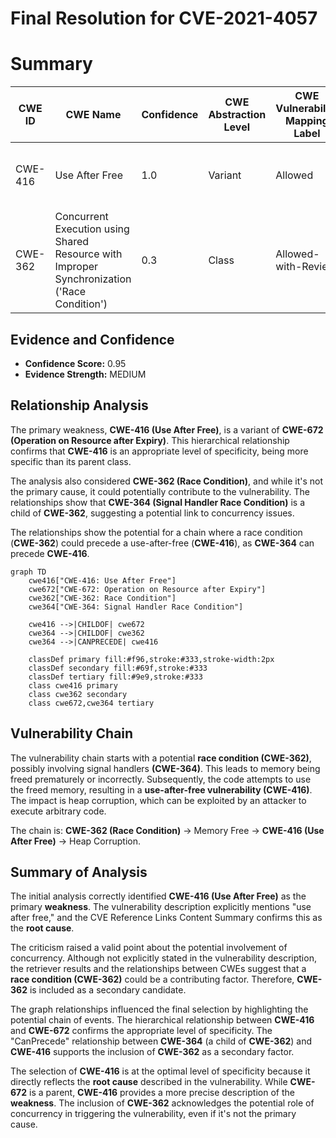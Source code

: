 # Final Resolution for CVE-2021-4057

# Summary 
| CWE ID | CWE Name | Confidence | CWE Abstraction Level | CWE Vulnerability Mapping Label | CWE-Vulnerability Mapping Notes |
|---|---|---|---|---|---|
| CWE-416 | Use After Free | 1.0 | Variant | Allowed | Primary CWE: The vulnerability is a use-after-free. |
| CWE-362 | Concurrent Execution using Shared Resource with Improper Synchronization ('Race Condition') | 0.3 | Class | Allowed-with-Review | Secondary Candidate: Concurrency may be a contributing factor. |

## Evidence and Confidence

*   **Confidence Score:** 0.95
*   **Evidence Strength:** MEDIUM

## Relationship Analysis
The primary weakness, **CWE-416 (Use After Free)**, is a variant of **CWE-672 (Operation on Resource after Expiry)**. This hierarchical relationship confirms that **CWE-416** is an appropriate level of specificity, being more specific than its parent class.

The analysis also considered **CWE-362 (Race Condition)**, and while it's not the primary cause, it could potentially contribute to the vulnerability. The relationships show that **CWE-364 (Signal Handler Race Condition)** is a child of **CWE-362**, suggesting a potential link to concurrency issues.

The relationships show the potential for a chain where a race condition (**CWE-362**) could precede a use-after-free (**CWE-416**), as **CWE-364** can precede **CWE-416**.

```mermaid
graph TD
    cwe416["CWE-416: Use After Free"]
    cwe672["CWE-672: Operation on Resource after Expiry"]
    cwe362["CWE-362: Race Condition"]
    cwe364["CWE-364: Signal Handler Race Condition"]

    cwe416 -->|CHILDOF| cwe672
    cwe364 -->|CHILDOF| cwe362
    cwe364 -->|CANPRECEDE| cwe416

    classDef primary fill:#f96,stroke:#333,stroke-width:2px
    classDef secondary fill:#69f,stroke:#333
    classDef tertiary fill:#9e9,stroke:#333
    class cwe416 primary
    class cwe362 secondary
    class cwe672,cwe364 tertiary
```

## Vulnerability Chain
The vulnerability chain starts with a potential **race condition (CWE-362)**, possibly involving signal handlers **(CWE-364)**. This leads to memory being freed prematurely or incorrectly. Subsequently, the code attempts to use the freed memory, resulting in a **use-after-free vulnerability (CWE-416)**. The impact is heap corruption, which can be exploited by an attacker to execute arbitrary code.

The chain is: **CWE-362 (Race Condition)** -> Memory Free -> **CWE-416 (Use After Free)** -> Heap Corruption.

## Summary of Analysis
The initial analysis correctly identified **CWE-416 (Use After Free)** as the primary **weakness**. The vulnerability description explicitly mentions "use after free," and the CVE Reference Links Content Summary confirms this as the **root cause**.

The criticism raised a valid point about the potential involvement of concurrency. Although not explicitly stated in the vulnerability description, the retriever results and the relationships between CWEs suggest that a **race condition (CWE-362)** could be a contributing factor. Therefore, **CWE-362** is included as a secondary candidate.

The graph relationships influenced the final selection by highlighting the potential chain of events. The hierarchical relationship between **CWE-416** and **CWE-672** confirms the appropriate level of specificity. The "CanPrecede" relationship between **CWE-364** (a child of **CWE-362**) and **CWE-416** supports the inclusion of **CWE-362** as a secondary factor.

The selection of **CWE-416** is at the optimal level of specificity because it directly reflects the **root cause** described in the vulnerability. While **CWE-672** is a parent, **CWE-416** provides a more precise description of the **weakness**. The inclusion of **CWE-362** acknowledges the potential role of concurrency in triggering the vulnerability, even if it's not the primary cause.